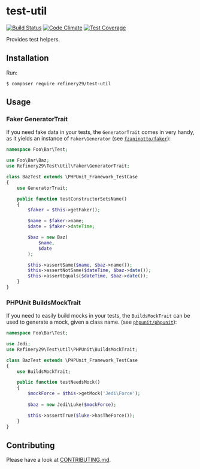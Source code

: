 # test-util

[![Build Status](https://travis-ci.org/refinery29/test-util.svg?branch=master)](https://travis-ci.org/refinery29/test-util)
[![Code Climate](https://codeclimate.com/github/refinery29/test-util/badges/gpa.svg)](https://codeclimate.com/github/refinery29/test-util)
[![Test Coverage](https://codeclimate.com/github/refinery29/test-util/badges/coverage.svg)](https://codeclimate.com/github/refinery29/test-util/coverage)

Provides test helpers.

## Installation

Run:

```
$ composer require refinery29/test-util
```

## Usage

### Faker GeneratorTrait

If you need fake data in your tests, the `GeneratorTrait` comes in very handy, as it
yields an instance of `Faker\Generator` (see [`fzaninotto/faker`](https://github.com/fzaninotto/Faker)):

```php
namespace Foo\Bar\Test;

use Foo\Bar\Baz;
use Refinery29\Test\Util\Faker\GeneratorTrait;

class BazTest extends \PHPUnit_Framework_TestCase
{
    use GeneratorTrait;

    public function testConstructorSetsName()
    {
        $faker = $this->getFaker();

        $name = $faker->name;
        $date = $faker->dateTime;

        $baz = new Baz(
            $name,
            $date
        );

        $this->assertSame($name, $baz->name());
        $this->assertNotSame($dateTime, $baz->date());
        $this->assertEquals($dateTime, $baz->date());
    }
}
```

### PHPUnit BuildsMockTrait

If you need to easily build mocks in your tests, the `BuildsMockTrait` can be used to generate a mock, given a class name.
(see [`phpunit/phpunit`](https://github.com/sebastianbergmann/phpunit)):

```php
namespace Foo\Bar\Test;

use Jedi;
use Refinery29\Test\Util\PHPUnit\BuildsMockTrait;

class BazTest extends \PHPUnit_Framework_TestCase
{
    use BuildsMockTrait;

    public function testNeedsMock()
    {
        $mockForce = $this->getMock('Jedi\Force');
        
        $baz = new Jedi\Luke($mockForce);

        $this->assertTrue($luke->hasTheForce());
    }
}
```

## Contributing

Please have a look at [CONTRIBUTING.md](CONTRIBUTING.md).
